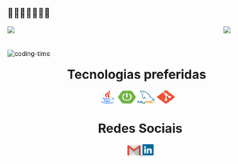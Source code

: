 ## 👀👀👀👀👀👀👀

<div>
  <img height="150em"
    src="https://github-readme-stats.vercel.app/api?username=SyllasBraga&show_icons=true&theme=dark&include_all_commits=true&count_private=true" />
  <img align="right" height="150em"
    src="https://github-readme-stats.vercel.app/api/top-langs/?username=SyllasBraga&layout=compact&langs_count=16&theme=dark" />
</div>
<br>

<div align="center">
  <div style="display: inline_block"><br>
    <img align="left" height="250" alt="coding-time" src="code.gif">
    <h1 align="center">Tecnologias preferidas</h1>
    <img align="center" height="30" width="40" alt="java-icon" src="/images/java.png">
    <img align="center" height="30" width="40" alt="spring-icon" src="/images/spring.png">
    <img align="center" height="30" width="40" alt="mysql-icon" src="/images/mysql.png">
    <img align="center" height="30" width="40" alt="git-icon" src="/images/git.png">
  </div>
    <h1 align="center">Redes Sociais</h1>
    <a href="mailto: syllasbraga2@gmail.com">
      <img width="30" src="/images/gmail.svg">
    </a>
    <a href="https://www.linkedin.com/in/syllas-braga/" target="_blank">
      <img width="25" src="/images/linkedin.svg">
    </a>
</div>
